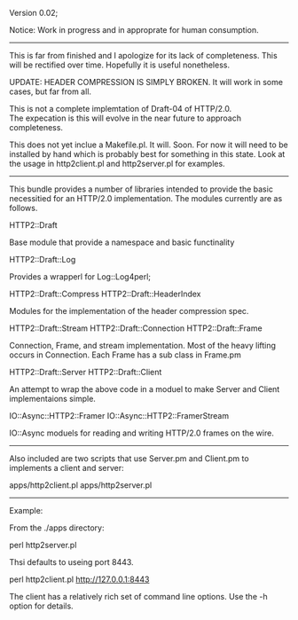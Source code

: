 Version 0.02;

Notice: Work in progress and in approprate for human consumption.

-------------------------

This is far from finished and I apologize for its lack of
completeness.  This will be rectified over time.  Hopefully
it is useful nonetheless.

UPDATE: HEADER COMPRESSION IS SIMPLY BROKEN.  It will work
in some cases, but far from all.

This is not a complete implemtation of Draft-04 of HTTP/2.0.  
The expecation is this will evolve in the near future to approach
completeness.  

This does not yet inclue a Makefile.pl.  It will.  Soon.
For now it will need to be installed by hand which is probably 
best for something in this state.  Look at the usage in 
http2client.pl and http2server.pl for examples.

--------------------------

This bundle provides a number of libraries intended to
provide the basic necessitied for an HTTP/2.0 implementation.
The modules currently are as follows.

HTTP2::Draft

Base module that provide a namespace and basic functinality

HTTP2::Draft::Log

Provides a wrapperl for Log::Log4perl;

HTTP2::Draft::Compress
HTTP2::Draft::HeaderIndex

Modules for the implementation of the header compression spec.

HTTP2::Draft::Stream
HTTP2::Draft::Connection
HTTP2::Draft::Frame

Connection, Frame, and stream implementation.  Most of the heavy 
lifting occurs in Connection.  Each Frame has a sub class in
Frame.pm

HTTP2::Draft::Server
HTTP2::Draft::Client

An attempt to wrap the above code in a moduel to make Server and
Client implementaions simple.

IO::Async::HTTP2::Framer
IO::Async::HTTP2::FramerStream

IO::Async moduels for reading and writing HTTP/2.0 frames on the
wire.  

--------------------------

Also included are two scripts that use Server.pm and Client.pm
to implements a client and server:

apps/http2client.pl
apps/http2server.pl

--------------------------

Example:

From the ./apps directory:

perl http2server.pl

Thsi defaults to useing port 8443.

perl http2client.pl http://127.0.0.1:8443

The client has a relatively rich set of command line options.
Use the -h option for details.







